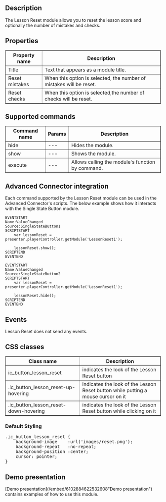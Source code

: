 ## Description
The Lesson Reset module allows you to reset the lesson score and optionally the number of mistakes and checks.

## Properties

<table border='1'>
    <tr>
        <th>Property name</th>
        <th>Description</th>
    </tr>
    <tr>
        <td>Title</td>
        <td>Text that appears as a module title.</td>
    </tr>
    <tr>
        <td>Reset mistakes</td>
        <td>When this option is selected, the number of mistakes will be reset.</td>
    </tr>
    <tr>
        <td>Reset checks</td>
        <td>When this option is selected,the number of checks will be reset.</td>
    </tr>
</table>

## Supported commands

<table border='1'>
    <tr>
        <th>Command name</th>
        <th>Params</th>
        <th>Description</th>
    </tr>
    <tr>
        <td>hide</td>
        <td>---</td>
        <td>Hides the module.</td>
    </tr>
    <tr>
        <td>show</td>
        <td>---</td>
        <td>Shows the module.</td>
    </tr>
    <tr>
        <td>execute</td>
        <td>---</td>
        <td>Allows calling the module's function by command.</td>
    </tr>
</table>

## Advanced Connector integration

Each command supported by the Lesson Reset module can be used in the Advanced Connector's scripts. The below example shows how it interacts with the Single State Button module.

    EVENTSTART
    Name:ValueChanged
	Source:SingleStateButton1
    SCRIPTSTART
        var lessonReset = presenter.playerController.getModule('LessonReset1');

		lessonReset.show();
    SCRIPTEND
    EVENTEND
	
	EVENTSTART
    Name:ValueChanged
	Source:SingleStateButton2
    SCRIPTSTART
        var lessonReset = presenter.playerController.getModule('LessonReset1');

		lessonReset.hide();
    SCRIPTEND
    EVENTEND

## Events
Lesson Reset does not send any events.

## CSS classes

<table border='1'>
    <tr>
        <th>Class name</th>
        <th>Description</th>
    </tr>
    <tr>
        <td>ic_button_lesson_reset</td>
        <td>indicates the look of the Lesson Reset button</td>
    </tr>
    <tr>
        <td>.ic_button_lesson_reset-up-hovering</td>
        <td>indicates the look of the Lesson Reset button while putting a mouse cursor on it</td>
    </tr>
    <tr>
        <td>.ic_button_lesson_reset-down-hovering</td>
        <td>indicates the look of the Lesson Reset button while clicking on it</td>
    </tr>

</table>

### Default Styling

<pre>
.ic_button_lesson_reset {
	background-image	:url('images/reset.png');
	background-repeat	:no-repeat;
	background-position	:center;
	cursor: pointer; 	
}
</pre>   

## Demo presentation
[Demo presentation](/embed/6102884622532608"Demo presentation") contains examples of how to use this module.              